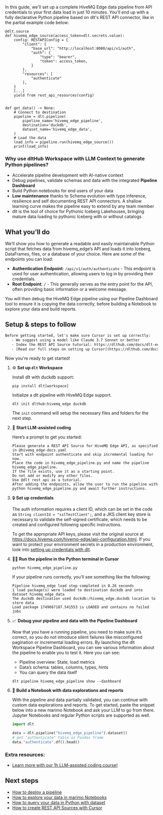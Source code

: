 In this guide, we'll set up a complete HiveMQ Edge data pipeline from API credentials to your first data load in just 10 minutes. You'll end up with a fully declarative Python pipeline based on dlt's REST API connector, like in the partial example code below:

```python-outcome
@dlt.source
def hivemq_edge_source(access_token=dlt.secrets.value):
    config: RESTAPIConfig = {
        "client": {
            "base_url": "http://localhost:8080/api/v1/auth",
            "auth": {
                "type": "bearer",
                "token": access_token,
            }
        },
        "resources": [
            "authenticate"
        ],
    }
    [...]
    yield from rest_api_resources(config)


def get_data() -> None:
    # Connect to destination
    pipeline = dlt.pipeline(
        pipeline_name='hivemq_edge_pipeline',
        destination='duckdb',
        dataset_name='hivemq_edge_data', 
    )
    # Load the data
    load_info = pipeline.run(hivemq_edge_source())
    print(load_info) 
```

### Why use dltHub Workspace with LLM Context to generate Python pipelines?

- Accelerate pipeline development with AI-native context
- Debug pipelines, validate schemas and data with the integrated **Pipeline Dashboard**
- Build Python notebooks for end users of your data
- **Low maintenance** thanks to Schema evolution with type inference, resilience and self documenting REST API connectors. A shallow learning curve makes the pipeline easy to extend by any team member
- dlt is the tool of choice for Pythonic Iceberg Lakehouses, bringing mature data loading to pythonic Iceberg with or without catalogs

## What you’ll do

We’ll show you how to generate a readable and easily maintainable Python script that fetches data from hivemq_edge’s API and loads it into Iceberg, DataFrames, files, or a database of your choice. Here are some of the endpoints you can load:

- **Authentication Endpoint**: `/api/v1/auth/authenticate` - This endpoint is used for user authentication, allowing users to log in by providing their credentials.
- **Root Endpoint**: `/` - This generally serves as the entry point for the API, often providing basic information or a welcome message.

You will then debug the HiveMQ Edge pipeline using our Pipeline Dashboard tool to ensure it is copying the data correctly, before building a Notebook to explore your data and build reports.

## Setup & steps to follow

```default
Before getting started, let's make sure Cursor is set up correctly:
   - We suggest using a model like Claude 3.7 Sonnet or better
   - Index the REST API Source tutorial: https://dlthub.com/docs/dlt-ecosystem/verified-sources/rest_api/ and add it to context as **@dlt rest api**
   - [Read our full steps on setting up Cursor](https://dlthub.com/docs/dlt-ecosystem/llm-tooling/cursor-restapi#23-configuring-cursor-with-documentation)
```

Now you're ready to get started!

1. ⚙️ **Set up `dlt` Workspace**
    
    Install dlt with duckdb support:
    ```shell
    pip install dlt[workspace]
    ```

    Initialize a dlt pipeline with HiveMQ Edge support.
    ```shell
    dlt init dlthub:hivemq_edge duckdb
    ```

    The `init` command will setup the necessary files and folders for the next step.
    
2. 🤠 **Start LLM-assisted coding**
    
    Here’s a prompt to get you started:
    
    ```prompt
    Please generate a REST API Source for HiveMQ Edge API, as specified in @hivemq_edge-docs.yaml 
    Start with endpoint authenticate and skip incremental loading for now. 
    Place the code in hivemq_edge_pipeline.py and name the pipeline hivemq_edge_pipeline. 
    If the file exists, use it as a starting point. 
    Do not add or modify any other files. 
    Use @dlt rest api as a tutorial. 
    After adding the endpoints, allow the user to run the pipeline with python hivemq_edge_pipeline.py and await further instructions.
    ```

    
3. 🔒 **Set up credentials** 
    
    The auth information requires a client ID, which can be set in the code as `String clientId = "sslTestClient";`, and a JKS client key store is necessary to validate the self-signed certificate, which needs to be created and configured following specific instructions.
    
    To get the appropriate API keys, please visit the original source at https://docs.hivemq.com/hivemq-edge/api-configuration.html.
    If you want to protect your environment secrets in a production environment, look into [setting up credentials with dlt](https://dlthub.com/docs/walkthroughs/add_credentials).
    
4. 🏃‍♀️ **Run the pipeline in the Python terminal in Cursor**
    
    ```shell
    python hivemq_edge_pipeline.py
    ```
    
    If your pipeline runs correctly, you’ll see something like the following:
    
    ```shell
    Pipeline hivemq_edge load step completed in 0.26 seconds
    1 load package(s) were loaded to destination duckdb and into dataset hivemq_edge_data
    The duckdb destination used duckdb:/hivemq_edge.duckdb location to store data
    Load package 1749667187.541553 is LOADED and contains no failed jobs
    ```
    
5. 📈 **Debug your pipeline and data with the Pipeline Dashboard**

    Now that you have a running pipeline, you need to make sure it’s correct, so you do not introduce silent failures like misconfigured pagination or incremental loading errors. By launching the dlt Workspace Pipeline Dashboard, you can see various information about the pipeline to enable you to test it. Here you can see:
    - Pipeline overview: State, load metrics
    - Data’s schema: tables, columns, types, hints
    - You can query the data itself
    
    ```shell
    dlt pipeline hivemq_edge_pipeline show --dashboard
    ```
    
6. 🐍 **Build a Notebook with data explorations and reports**

    With the pipeline and data partially validated, you can continue with custom data explorations and reports. To get started, paste the snippet below into a new marimo Notebook and ask your LLM to go from there. Jupyter Notebooks and regular Python scripts are supported as well.

    
    ```python
    import dlt

   data = dlt.pipeline("hivemq_edge_pipeline").dataset()
   # get "authenticate" table as Pandas frame
   data."authenticate".df().head()
    ```

### Extra resources:

- [Learn more with our 1h LLM-assisted coding course!](https://www.youtube.com/watch?v=GGid70rnJuM)

## Next steps

- [How to deploy a pipeline](https://dlthub.com/docs/walkthroughs/deploy-a-pipeline)
- [How to explore your data in marimo Notebooks](https://dlthub.com/docs/general-usage/dataset-access/marimo)
- [How to query your data in Python with dataset](https://dlthub.com/docs/general-usage/dataset-access/dataset)
- [How to create REST API Sources with Cursor](https://dlthub.com/docs/dlt-ecosystem/llm-tooling/cursor-restapi)